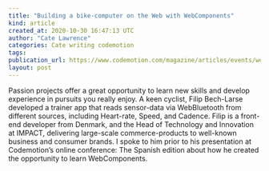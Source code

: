 ```yaml
---
title: "Building a bike-computer on the Web with WebComponents"
kind: article
created_at: 2020-10-30 16:47:13 UTC
author: "Cate Lawrence"
categories: Cate writing codemotion
tags: 
publication_url: https://www.codemotion.com/magazine/articles/events/webcomponents-bike-computer/
layout: post
---
```

Passion projects offer a great opportunity to learn new skills and develop experience in pursuits you really enjoy. A keen cyclist, Filip Bech-Larse developed a trainer app that reads sensor-data via WebBluetooth from different sources, including Heart-rate, Speed, and Cadence. Filip is a front-end developer from Denmark, and the Head of Technology and Innovation at IMPACT, delivering large-scale commerce-products to well-known business and consumer brands. I spoke to him prior to his presentation at Codemotion’s online conference: The Spanish edition about how he created the opportunity to learn WebComponents.

